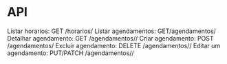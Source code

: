 # API


Listar horarios: GET /horarios/
Listar agendamentos: GET/agendamentos/
Detalhar agendamento: GET /agendamentos/<id>/
Criar agendamento: POST /agendamentos/
Excluir agendamento: DELETE /agendamentos/<id>/
Editar um agendamento: PUT/PATCH /agendamentos/<id>/
